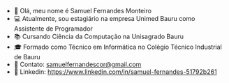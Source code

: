 - 👋 Olá, meu nome é Samuel Fernandes Monteiro
- 💻 Atualmente, sou estagiário na empresa Unimed Bauru como Assistente de Programador
- 📚 Cursando Ciência da Computação na Unisagrado Bauru
- 🎓 Formado como Técnico em Informática no Colégio Técnico Industrial de Bauru
- 📲 Contato: samuelfernandescor@gmail.com
- 💼 Linkedin: https://www.linkedin.com/in/samuel-fernandes-51792b261
  
